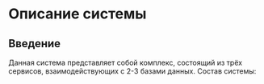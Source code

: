 # Описание системы
## Введение
Данная система представляет собой комплекс, состоящий из трёх сервисов, взаимодействующих с 2-3 базами данных. Состав системы: 
